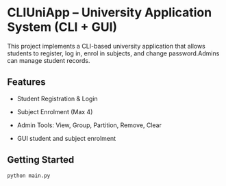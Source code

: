 # CLIUniApp – University Application System (CLI + GUI)

This project implements a CLI-based university application that allows students to register, log in, enrol in subjects, and change password.Admins can manage student records.

## Features
- Student Registration & Login
- Subject Enrolment (Max 4)
- Admin Tools: View, Group, Partition, Remove, Clear

- GUI student and subject enrolment


## Getting Started
```bash
python main.py





